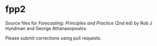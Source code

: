 # fpp2

Source files for *Forecasting: Principles and Practice* (2nd ed) by Rob J Hyndman and George Athanasopoulos.

Please submit corrections using pull requests.


